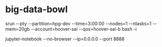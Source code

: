 # big-data-bowl

srun --pty --partition=hpg-dev --time=3:00:00 --nodes=1 --ntasks=1  --mem=20gb --account=hoover-sai --qos=hoover-sai-b bash -i

jupyter-notebook --no-browser --ip=0.0.0.0 --port 8888
